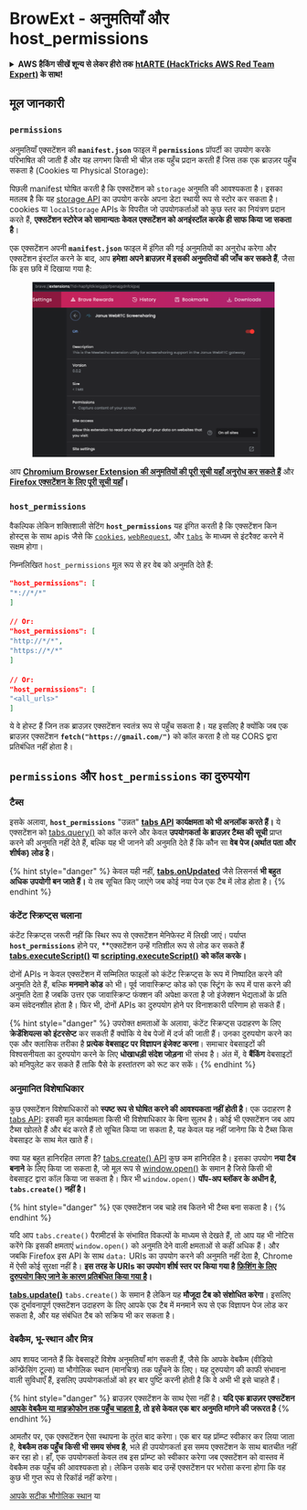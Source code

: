 # BrowExt - अनुमतियाँ और host\_permissions

<details>

<summary><strong>AWS हैकिंग सीखें शून्य से लेकर हीरो तक</strong> <a href="https://training.hacktricks.xyz/courses/arte"><strong>htARTE (HackTricks AWS Red Team Expert)</strong></a><strong> के साथ!</strong></summary>

HackTricks का समर्थन करने के अन्य तरीके:

* यदि आप चाहते हैं कि आपकी **कंपनी का विज्ञापन HackTricks में दिखाई दे** या **HackTricks को PDF में डाउनलोड करें**, तो [**सब्सक्रिप्शन प्लान्स**](https://github.com/sponsors/carlospolop) देखें!
* [**आधिकारिक PEASS & HackTricks स्वैग**](https://peass.creator-spring.com) प्राप्त करें
* [**The PEASS Family**](https://opensea.io/collection/the-peass-family) की खोज करें, हमारा विशेष [**NFTs**](https://opensea.io/collection/the-peass-family) संग्रह
* 💬 [**Discord group**](https://discord.gg/hRep4RUj7f) में **शामिल हों** या [**telegram group**](https://t.me/peass) में या **Twitter** पर मुझे 🐦 [**@carlospolopm**](https://twitter.com/carlospolopm) **का अनुसरण करें.**
* **HackTricks** के [**github repos**](https://github.com/carlospolop/hacktricks) और [**HackTricks Cloud**](https://github.com/carlospolop/hacktricks-cloud) में PRs सबमिट करके अपनी हैकिंग ट्रिक्स साझा करें।

</details>

## मूल जानकारी

### **`permissions`**

अनुमतियाँ एक्सटेंशन की **`manifest.json`** फाइल में **`permissions`** प्रॉपर्टी का उपयोग करके परिभाषित की जाती हैं और यह लगभग किसी भी चीज़ तक पहुँच प्रदान करती हैं जिस तक एक ब्राउज़र पहुँच सकता है (Cookies या Physical Storage):

पिछली manifest घोषित करती है कि एक्सटेंशन को `storage` अनुमति की आवश्यकता है। इसका मतलब है कि यह [storage API](https://developer.mozilla.org/en-US/docs/Mozilla/Add-ons/WebExtensions/API/storage) का उपयोग करके अपना डेटा स्थायी रूप से स्टोर कर सकता है। cookies या `localStorage` APIs के विपरीत जो उपयोगकर्ताओं को कुछ स्तर का नियंत्रण प्रदान करते हैं, **एक्सटेंशन स्टोरेज को सामान्यतः केवल एक्सटेंशन को अनइंस्टॉल करके ही साफ किया जा सकता है**।

एक एक्सटेंशन अपनी **`manifest.json`** फाइल में इंगित की गई अनुमतियों का अनुरोध करेगा और एक्सटेंशन इंस्टॉल करने के बाद, आप **हमेशा अपने ब्राउज़र में इसकी अनुमतियों की जाँच कर सकते हैं**, जैसा कि इस छवि में दिखाया गया है:

<figure><img src="../../.gitbook/assets/image (2).png" alt=""><figcaption></figcaption></figure>

आप [**Chromium Browser Extension की अनुमतियों की पूरी सूची यहाँ अनुरोध कर सकते हैं**](https://developer.chrome.com/docs/extensions/develop/concepts/declare-permissions#permissions) और [**Firefox एक्सटेंशन के लिए पूरी सूची यहाँ**](https://developer.mozilla.org/en-US/docs/Mozilla/Add-ons/WebExtensions/manifest.json/permissions#api\_permissions)**।**

### `host_permissions`

वैकल्पिक लेकिन शक्तिशाली सेटिंग **`host_permissions`** यह इंगित करती है कि एक्सटेंशन किन होस्ट्स के साथ apis जैसे कि [`cookies`](https://developer.mozilla.org/en-US/docs/Mozilla/Add-ons/WebExtensions/API/cookies), [`webRequest`](https://developer.mozilla.org/en-US/docs/Mozilla/Add-ons/WebExtensions/API/webRequest), और [`tabs`](https://developer.mozilla.org/en-US/docs/Mozilla/Add-ons/WebExtensions/API/tabs) के माध्यम से इंटरैक्ट करने में सक्षम होगा।

निम्नलिखित `host_permissions` मूल रूप से हर वेब को अनुमति देते हैं:
```json
"host_permissions": [
"*://*/*"
]

// Or:
"host_permissions": [
"http://*/*",
"https://*/*"
]

// Or:
"host_permissions": [
"<all_urls>"
]
```
ये वे होस्ट हैं जिन तक ब्राउज़र एक्सटेंशन स्वतंत्र रूप से पहुँच सकता है। यह इसलिए है क्योंकि जब एक ब्राउज़र एक्सटेंशन **`fetch("https://gmail.com/")`** को कॉल करता है तो यह CORS द्वारा प्रतिबंधित नहीं होता है।

## `permissions` और `host_permissions` का दुरुपयोग

### टैब्स

इसके अलावा, **`host_permissions`** "उन्नत" [**tabs API**](https://developer.mozilla.org/en-US/docs/Mozilla/Add-ons/WebExtensions/API/tabs) **कार्यक्षमता को भी अनलॉक करते हैं।** ये एक्सटेंशन को [tabs.query()](https://developer.mozilla.org/en-US/docs/Mozilla/Add-ons/WebExtensions/API/tabs/query) को कॉल करने और केवल **उपयोगकर्ता के ब्राउज़र टैब्स की सूची** प्राप्त करने की अनुमति नहीं देते हैं, बल्कि यह भी जानने की अनुमति देते हैं कि कौन सा **वेब पेज (अर्थात पता और शीर्षक) लोड है**।

{% hint style="danger" %}
केवल यही नहीं, [**tabs.onUpdated**](https://developer.mozilla.org/en-US/docs/Mozilla/Add-ons/WebExtensions/API/tabs/onUpdated) जैसे लिसनर्स **भी बहुत अधिक उपयोगी बन जाते हैं।** ये तब सूचित किए जाएंगे जब कोई नया पेज एक टैब में लोड होता है।
{% endhint %}

### कंटेंट स्क्रिप्ट्स चलाना <a href="#running-content-scripts" id="running-content-scripts"></a>

कंटेंट स्क्रिप्ट्स जरूरी नहीं कि स्थिर रूप से एक्सटेंशन मेनिफेस्ट में लिखी जाएं। पर्याप्त **`host_permissions`** होने पर, **एक्सटेंशन उन्हें गतिशील रूप से लोड कर सकते हैं [**tabs.executeScript()**](https://developer.mozilla.org/en-US/docs/Mozilla/Add-ons/WebExtensions/API/tabs/executeScript) **या** [**scripting.executeScript()**](https://developer.mozilla.org/en-US/docs/Mozilla/Add-ons/WebExtensions/API/scripting/executeScript) **को कॉल करके।**

दोनों APIs न केवल एक्सटेंशन में सम्मिलित फाइलों को कंटेंट स्क्रिप्ट्स के रूप में निष्पादित करने की अनुमति देते हैं, बल्कि **मनमाने कोड** को भी। पूर्व जावास्क्रिप्ट कोड को एक स्ट्रिंग के रूप में पास करने की अनुमति देता है जबकि उत्तर एक जावास्क्रिप्ट फंक्शन की अपेक्षा करता है जो इंजेक्शन भेद्यताओं के प्रति कम संवेदनशील होता है। फिर भी, दोनों APIs का दुरुपयोग होने पर विनाशकारी परिणाम हो सकते हैं।

{% hint style="danger" %}
उपरोक्त क्षमताओं के अलावा, कंटेंट स्क्रिप्ट्स उदाहरण के लिए **क्रेडेंशियल्स को इंटरसेप्ट** कर सकती हैं क्योंकि ये वेब पेजों में दर्ज की जाती हैं। उनका दुरुपयोग करने का एक और क्लासिक तरीका है **प्रत्येक वेबसाइट पर विज्ञापन इंजेक्ट करना**। समाचार वेबसाइटों की विश्वसनीयता का दुरुपयोग करने के लिए **धोखाधड़ी संदेश जोड़ना** भी संभव है। अंत में, वे **बैंकिंग** वेबसाइटों को मनिपुलेट कर सकते हैं ताकि पैसे के हस्तांतरण को रूट कर सकें।
{% endhint %}

### अनुमानित विशेषाधिकार <a href="#implicit-privileges" id="implicit-privileges"></a>

कुछ एक्सटेंशन विशेषाधिकारों को **स्पष्ट रूप से घोषित करने की आवश्यकता नहीं होती है**। एक उदाहरण है [tabs API](https://developer.mozilla.org/en-US/docs/Mozilla/Add-ons/WebExtensions/API/tabs): इसकी मूल कार्यक्षमता किसी भी विशेषाधिकार के बिना सुलभ है। कोई भी एक्सटेंशन जब आप टैब्स खोलते हैं और बंद करते हैं तो सूचित किया जा सकता है, यह केवल यह नहीं जानेगा कि ये टैब्स किस वेबसाइट के साथ मेल खाते हैं।

क्या यह बहुत हानिरहित लगता है? [tabs.create() API](https://developer.mozilla.org/en-US/docs/Mozilla/Add-ons/WebExtensions/API/tabs/create) कुछ कम हानिरहित है। इसका उपयोग **नया टैब बनाने** के लिए किया जा सकता है, जो मूल रूप से [window.open()](https://developer.mozilla.org/en-US/docs/Web/API/Window/open) के समान है जिसे किसी भी वेबसाइट द्वारा कॉल किया जा सकता है। फिर भी `window.open()` **पॉप-अप ब्लॉकर के अधीन है, `tabs.create()` नहीं है।**&#x20;

{% hint style="danger" %}
एक एक्सटेंशन जब चाहे तब कितने भी टैब्स बना सकता है।
{% endhint %}

यदि आप `tabs.create()` पैरामीटर्स के संभावित विकल्पों के माध्यम से देखते हैं, तो आप यह भी नोटिस करेंगे कि इसकी क्षमताएं `window.open()` को अनुमति देने वाली क्षमताओं से कहीं अधिक हैं। और जबकि Firefox इस API के साथ `data:` URIs का उपयोग करने की अनुमति नहीं देता है, Chrome में ऐसी कोई सुरक्षा नहीं है। **इस तरह के URIs का उपयोग शीर्ष स्तर पर किया गया है** [**फ़िशिंग के लिए दुरुपयोग किए जाने के कारण प्रतिबंधित किया गया है**](https://bugzilla.mozilla.org/show_bug.cgi?id=1331351)**।**

[**tabs.update()**](https://developer.mozilla.org/en-US/docs/Mozilla/Add-ons/WebExtensions/API/tabs/update) `tabs.create()` के समान है लेकिन यह **मौजूदा टैब को संशोधित करेगा**। इसलिए एक दुर्भावनापूर्ण एक्सटेंशन उदाहरण के लिए आपके एक टैब में मनमाने रूप से एक विज्ञापन पेज लोड कर सकता है, और यह संबंधित टैब को सक्रिय भी कर सकता है।

### वेबकैम, भू-स्थान और मित्र <a href="#webcam-geolocation-and-friends" id="webcam-geolocation-and-friends"></a>

आप शायद जानते हैं कि वेबसाइटें विशेष अनुमतियाँ मांग सकती हैं, जैसे कि आपके वेबकैम (वीडियो कॉन्फ्रेंसिंग टूल्स) या भौगोलिक स्थान (मानचित्र) तक पहुँचने के लिए। यह दुरुपयोग की काफी संभावना वाली सुविधाएँ हैं, इसलिए उपयोगकर्ताओं को हर बार पुष्टि करनी होती है कि वे अभी भी इसे चाहते हैं।

{% hint style="danger" %}
ब्राउज़र एक्सटेंशन के साथ ऐसा नहीं है। **यदि एक ब्राउज़र एक्सटेंशन** [**आपके वेबकैम या माइक्रोफोन तक पहुँच चाहता है**](https://developer.mozilla.org/en-US/docs/Web/API/MediaDevices/getUserMedia)**, तो इसे केवल एक बार अनुमति मांगने की जरूरत है**
{% endhint %}

आमतौर पर, एक एक्सटेंशन ऐसा स्थापना के तुरंत बाद करेगा। एक बार यह प्रॉम्प्ट स्वीकार कर लिया जाता है, **वेबकैम तक पहुँच किसी भी समय संभव है**, भले ही उपयोगकर्ता इस समय एक्सटेंशन के साथ बातचीत नहीं कर रहा हो। हाँ, एक उपयोगकर्ता केवल तब इस प्रॉम्प्ट को स्वीकार करेगा जब एक्सटेंशन को वास्तव में वेबकैम तक पहुँच की आवश्यकता हो। लेकिन उसके बाद उन्हें एक्सटेंशन पर भरोसा करना होगा कि वह कुछ भी गुप्त रूप से रिकॉर्ड नहीं करेगा।

[आपके सटीक भौगोलिक स्थान](https://developer.mozilla.org/en-US/docs/Web/API/Geolocation) या
